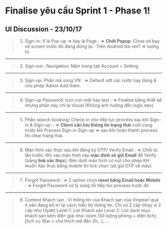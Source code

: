 ﻿Finalise yêu cầu Sprint 1 - Phase 1!
===================


## **UI Discussion - 23/10/17** 

> 1)  Sign-in: X là Pop-up => hay là Page
:  => **Chốt Popup**. Close sẽ bay về screen trước đó đang dừng lại
: Trên Android tke ntn? => tương tự

----------

>2) Sign-out
: Navigation: Nằm trong tab Account > Setting 

----------

>3) Sign-up: Phần mã vùng VN
:   => Default sđt các nước hay dùng & cho phép Admin Add thêm.

----------

>4) Sign-up Password: icon con mắt hay text
:   => Finalise bằng thiết kế nhưng phần này chỉ là Visual (Không ảnh hướng đến logic dev)

----------

>5) Phần search booking/ Check-in cho tiếp tục process sau khi Sign-in & Sign-up:
: => **Client cần lưu thông tin trạng thái** cuối cùng trước khi Process Sign-in Sign-up => sau khi hoàn thành process thì clear trạng thái.

----------

>6) Màn hình xác thực sau khi đăng ký OTP/ Verify Email
: => Chốt từ lần trước: Khi vào màn hình này **mặc định sẽ gửi Email** để Verify (bằng **link xác thực**). Bên dưới màn hình có nút cho phép KH muốn Xác thực bằng mobile thì tick chọn (sẽ gửi OTP về máy)

----------

>7) Forgot Password
:  => 2 option chọn **reset bằng Email hoặc Mobile** 
: => Forget Password xử lý xong rồi tiếp túc process trước đó

----------

>8)  Content Khách sạn
: Vì thông tin của Khách sạn của Vinpearl quá ít nên đang bố trí lại cách hiển thị thông tin. Chỉ có 2 cấp (thay vì 2 cấp như Hyatt)
>Level 1: List Khách sạn
>Level 2: List danh mục khách sạn kèm diễn giải như: room (Số lượng phòng + diện tích), Dịch vụ (Bar + chú thích mở đến 2h...), ...